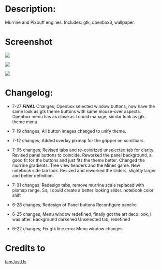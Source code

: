 # Description:
Murrine and Pixbuff engines. Includes: gtk, openbox3, wallpaper. 

# Screenshot
![](http://s1.postimg.org/mm8fhvbdb/126505_1.jpg)

![](http://s8.postimg.org/at7mpiir9/126505_2.jpg)

![](http://s16.postimg.org/3l936evwl/126505_3.jpg)

# Changelog:
- 7-27 ***FINAL*** Changes;
Openbox selected window buttons, now have the same look as gtk theme buttons
with same mouse-over aspects. Openbox menu has as close as I could manage, similar look as gtk theme menu. 

- 7-19 changes; 
All button images changed to unify theme.

- 7-12 changes;
Added overlay pixmap for the gripper on scrollbars.

- 7-05 changes;
Revised tabs and re-colorized unselected tab for clarity. Revised panel buttons to coincide. Reworked the panel background, a good fit for the buttons and just fits the theme better. Changed the murrine gradients. Tree view headers and the Mines game. New notebook side tab look. Resized and reworked the sliders, slightly larger and better definition.

- 7-01 changes;
Redesign tabs, remove murrine scale replaced with pixmap range. So, I could create a better looking slider. notebook color shift

- 6-28 changes;
Redesign of Panel buttons Reconfigure panelrc

- 6-25 changes;
Menu window redefined, finally got the art deco look, I was after. Background darkened Unselected tab, redefined

- 6-22 changes; 
Fix gtk line error Menu window changes.

# Credits to
[IamJustUs](http://gnome-look.org/usermanager/search.php?username=IamJustUs)
